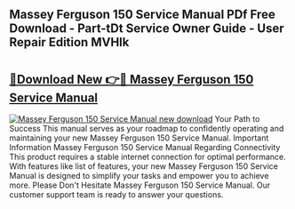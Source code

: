 ## Massey Ferguson 150 Service Manual PDf Free Download - Part-tDt Service Owner Guide - User Repair Edition MVHlk

# <h2><a href="http://bc92408.oget.top/?id=Massey+Ferguson+150+Service+Manual">🔗Download New 👉🔴 Massey Ferguson 150 Service Manual</a></h2>

[![Massey Ferguson 150 Service Manual new download](https://i.imgur.com/5g1atiW.png)](http://bc92408.oget.top/?id=Massey+Ferguson+150+Service+Manual)
Your Path to Success This manual serves as your roadmap to confidently operating and maintaining your new Massey Ferguson 150 Service Manual. Important Information Massey Ferguson 150 Service Manual Regarding Connectivity This product requires a stable internet connection for optimal performance. With features like list of features, your new Massey Ferguson 150 Service Manual is designed to simplify your tasks and empower you to achieve more. Please Don't Hesitate Massey Ferguson 150 Service Manual. Our customer support team is ready to answer your questions.
